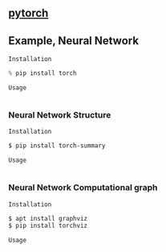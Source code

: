 ## [pytorch](https://pytorch.org/docs/stable/index.html)

## Example, Neural Network
`Installation`
```python
% pip install torch
```
`Usage`
```python

```

### Neural Network Structure
`Installation`
```bash
$ pip install torch-summary
```
`Usage`
```python

```

### Neural Network Computational graph
`Installation`
```bash
$ apt install graphviz
$ pip install torchviz
```
`Usage`
```python

```

